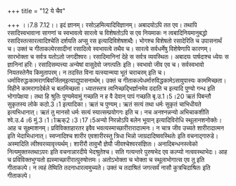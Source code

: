 +++
title = "12 ये चैव"

+++
।।7.8 7.12।। इदं ज्ञानम्। रसोऽहमित्यादिविज्ञानम्। अबादयोऽपि तत एव। तथापि
रसादिस्वभावाना सागणां च स्वभावत्वे सारत्वे च विशेषतोऽपि स एव नियमाकः न
त्वबादिनियमानुबद्धो रसादिस्तत्सारत्वादिश्चेति दर्शयति अप्सु रस
इत्यादिविशेषशब्दैः। भोगश्च विशेषतो रसादेरिति च उपासनार्थं च। उक्तं च
गीताकल्पेरसादीनां रसादित्वे स्वभावत्वे तथैव च। सारत्वे सर्वधर्मेषु
विशेषेणापि कारणम्। सारभोक्ता च सर्वत्र यतोऽतो जगदीश्वरः। रसादिमानिनां
देहे स सर्वत्र व्यवस्थितः। अबादयः पार्षदाश्च ध्येयः स ज्ञानिनां हरिः।
रसादिसम्पत्त्या अन्येषां वासुदेवो जगत्पतिः इति। स्वभावो जीव एव
च। सर्वस्वभावो नियतस्तेनैव किमुतापरम्। न तदस्ति विना यत्स्यान्मया भूतं
चराचरम् इति च। धर्माविरुद्धःकामरागबिवर्जितम्इत्याद्युपासनार्थम्। उक्तं च
गीताकल्पेधर्मारुविद्धकामेऽसावुपास्यः काममिच्छता। विहीने कामरागादेर्बले च
बलमिच्छता। ध्यातस्तत्र त्वनिच्छद्भिर्ज्ञानमेव ददाति च इत्यादि पुण्यो
गन्ध इति भोगापेक्षया। तथा हि श्रुतिः पुण्यमेवामुं गच्छति न ह वै देवान्
पापं गच्छति बृ.उ.1।5।20 ऋतं पिबन्तौ सुकृतस्य लोके कठो.3।1 इत्यादिका। ऋतं
च पुण्यम्। ऋतं सत्यं तथा धर्मः सुकृतं चाभिधीयते इत्यभिधानात्। ऋतं तु मानसो
धर्मः सत्यं स्यात्सम्प्रयोगगः इति च। नच अनश्नन्नन्यो अभिचाकशीति
श्वे.उ.4।6 मुं.3।1।1ऋक्2।3।17।5अन्यो निरन्नोऽपि बलेन भूयान्
इत्यादिविरोधि स्थूलानशनोक्तेः। आह च सूक्ष्माशनम्। प्रविविक्ताहारतर इवैव
भवत्यस्माच्छारीरारादात्मनः। न चात्र जीव उच्यते शारीरादात्मन इति
भेदाभिधानात्। स्वप्नादिश्च शारीर एवशारीरस्तु त्रिधा भिन्नो
जाग्रदादिष्ववस्थितेः इति वचनाद्गारुडे। अस्मादिति
त्वीश्वरव्यावृत्त्यर्थम्। शारीरौ तावुभौ ज्ञेयौ जीवश्चेश्वरसंज्ञितः।
अनादिबन्धनस्त्वेको नित्यमुक्तस्तथाऽपरः इति वचनान्नारदीये भेदश्रुतेश्च।
सति गत्यन्तरे पुरुषभेद एव कल्प्यो नत्ववस्थाभेदः। आह च प्रविविक्तभुग्यतो
ह्यस्माच्छारीरात्पुरुषोत्तमः। अतोऽभोक्ता च भोक्ता च स्थूलाभोगात्स एव तु
इति गीताकल्पे। न त्वहं तेष्विति तदनाधारत्वमुच्यते। उक्तं च तदाश्रितं
जगत्सर्वं नासौ कुत्रचिदाश्रितः इति गीताकल्पे।
